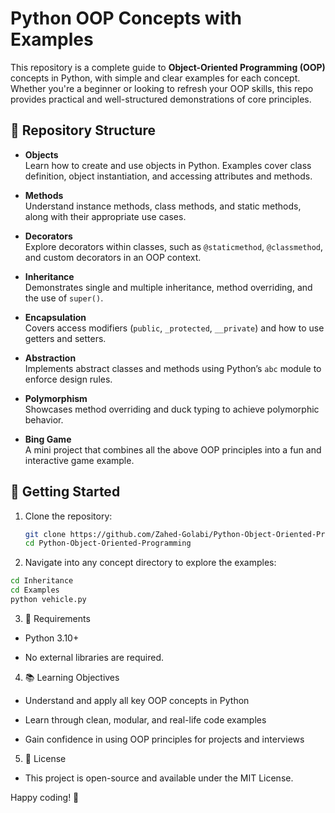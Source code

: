 # Python OOP Concepts with Examples

This repository is a complete guide to **Object-Oriented Programming (OOP)** concepts in Python, with simple and clear examples for each concept. Whether you're a beginner or looking to refresh your OOP skills, this repo provides practical and well-structured demonstrations of core principles.

## 📁 Repository Structure

- **Objects**  
  Learn how to create and use objects in Python. Examples cover class definition, object instantiation, and accessing attributes and methods.

- **Methods**  
  Understand instance methods, class methods, and static methods, along with their appropriate use cases.

- **Decorators**  
  Explore decorators within classes, such as `@staticmethod`, `@classmethod`, and custom decorators in an OOP context.

- **Inheritance**  
  Demonstrates single and multiple inheritance, method overriding, and the use of `super()`.

- **Encapsulation**  
  Covers access modifiers (`public`, `_protected`, `__private`) and how to use getters and setters.

- **Abstraction**  
  Implements abstract classes and methods using Python’s `abc` module to enforce design rules.

- **Polymorphism**  
  Showcases method overriding and duck typing to achieve polymorphic behavior.

- **Bing Game**  
  A mini project that combines all the above OOP principles into a fun and interactive game example.

## 🚀 Getting Started

1. Clone the repository:
   ```bash
   git clone https://github.com/Zahed-Golabi/Python-Object-Oriented-Programming.git
   cd Python-Object-Oriented-Programming

2. Navigate into any concept directory to explore the examples:
```bash
cd Inheritance
cd Examples
python vehicle.py
```
3. 🧠 Requirements

- Python 3.10+

- No external libraries are required.

4. 📚 Learning Objectives
- Understand and apply all key OOP concepts in Python

- Learn through clean, modular, and real-life code examples

- Gain confidence in using OOP principles for projects and interviews

5. 📄 License
- This project is open-source and available under the MIT License.

Happy coding! 🚀


